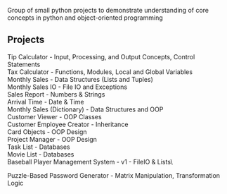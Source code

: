 Group of small python projects to demonstrate understanding of core concepts in python and object-oriented programming

## Projects
Tip Calculator - Input, Processing, and Output Concepts, Control Statements\
Tax Calculator - Functions, Modules, Local and Global Variables\
Monthly Sales - Data Structures (Lists and Tuples)\
Monthly Sales IO - File IO and Exceptions\
Sales Report - Numbers & Strings\
Arrival Time - Date & Time\
Monthly Sales (Dictionary) - Data Structures and OOP\
Customer Viewer - OOP Classes\
Customer Employee Creator - Inheritance\
Card Objects - OOP Design\
Project Manager - OOP Design\
Task List - Databases\
Movie List - Databases\
Baseball Player Management System - v1 - FileIO & Lists\
<!-- 
v2 - FileIO & Dictionaries
v3 - OOP & Classes, 3-Tier
v4 - OOP & Databases, 3-Tier 
-->
Puzzle-Based Password Generator - Matrix Manipulation, Transformation Logic
